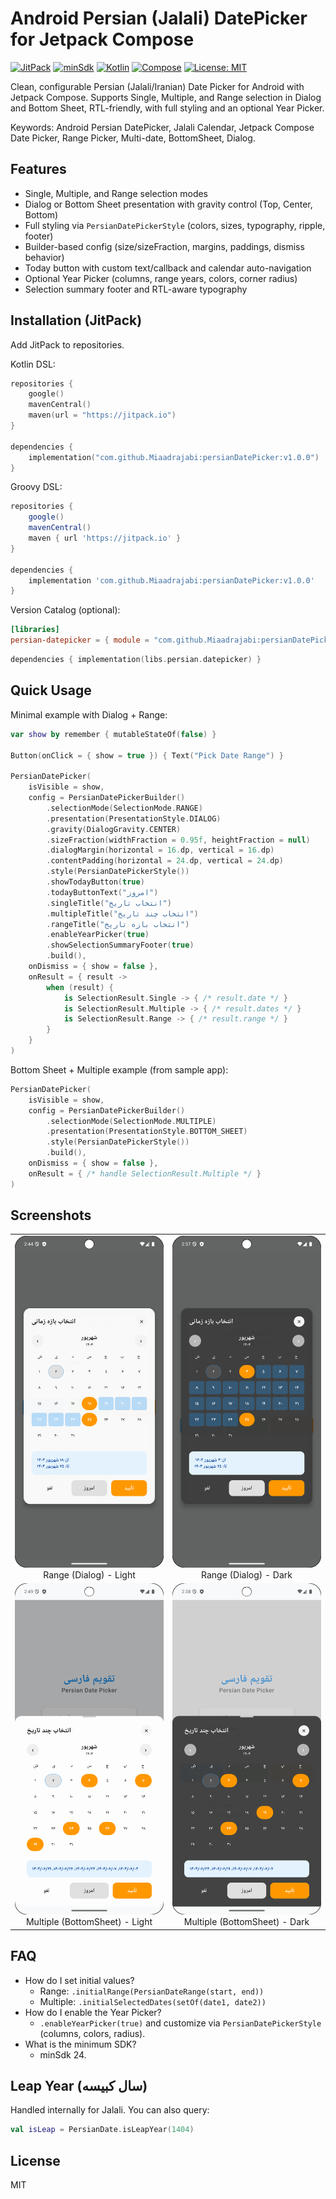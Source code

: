 # Android Persian (Jalali) DatePicker for Jetpack Compose

[![JitPack](https://jitpack.io/v/Miaadrajabi/persianDatePicker.svg)](https://jitpack.io/#Miaadrajabi/persianDatePicker) [![minSdk](https://img.shields.io/badge/minSdk-21-brightgreen.svg)](https://developer.android.com) [![Kotlin](https://img.shields.io/badge/Kotlin-2.0.0-7f52ff.svg)](https://kotlinlang.org) [![Compose](https://img.shields.io/badge/Jetpack%20Compose-Material3-blue.svg)](https://developer.android.com/jetpack/compose) [![License: MIT](https://img.shields.io/badge/License-MIT-yellow.svg)](LICENSE)

Clean, configurable Persian (Jalali/Iranian) Date Picker for Android with Jetpack Compose. Supports Single, Multiple, and Range selection in Dialog and Bottom Sheet, RTL-friendly, with full styling and an optional Year Picker.

Keywords: Android Persian DatePicker, Jalali Calendar, Jetpack Compose Date Picker, Range Picker, Multi-date, BottomSheet, Dialog.

## Features
- Single, Multiple, and Range selection modes
- Dialog or Bottom Sheet presentation with gravity control (Top, Center, Bottom)
- Full styling via `PersianDatePickerStyle` (colors, sizes, typography, ripple, footer)
- Builder-based config (size/sizeFraction, margins, paddings, dismiss behavior)
- Today button with custom text/callback and calendar auto-navigation
- Optional Year Picker (columns, range years, colors, corner radius)
- Selection summary footer and RTL-aware typography

## Installation (JitPack)

Add JitPack to repositories.

Kotlin DSL:
```kotlin
repositories {
    google()
    mavenCentral()
    maven(url = "https://jitpack.io")
}

dependencies {
    implementation("com.github.Miaadrajabi:persianDatePicker:v1.0.0")
}
```

Groovy DSL:
```groovy
repositories {
    google()
    mavenCentral()
    maven { url 'https://jitpack.io' }
}

dependencies {
    implementation 'com.github.Miaadrajabi:persianDatePicker:v1.0.0'
}
```

Version Catalog (optional):
```toml
[libraries]
persian-datepicker = { module = "com.github.Miaadrajabi:persianDatePicker", version = "v1.0.0" }
```
```kotlin
dependencies { implementation(libs.persian.datepicker) }
```

## Quick Usage
Minimal example with Dialog + Range:
```kotlin
var show by remember { mutableStateOf(false) }

Button(onClick = { show = true }) { Text("Pick Date Range") }

PersianDatePicker(
    isVisible = show,
    config = PersianDatePickerBuilder()
        .selectionMode(SelectionMode.RANGE)
        .presentation(PresentationStyle.DIALOG)
        .gravity(DialogGravity.CENTER)
        .sizeFraction(widthFraction = 0.95f, heightFraction = null)
        .dialogMargin(horizontal = 16.dp, vertical = 16.dp)
        .contentPadding(horizontal = 24.dp, vertical = 24.dp)
        .style(PersianDatePickerStyle())
        .showTodayButton(true)
        .todayButtonText("امروز")
        .singleTitle("انتخاب تاریخ")
        .multipleTitle("انتخاب چند تاریخ")
        .rangeTitle("انتخاب بازه تاریخ")
        .enableYearPicker(true)
        .showSelectionSummaryFooter(true)
        .build(),
    onDismiss = { show = false },
    onResult = { result ->
        when (result) {
            is SelectionResult.Single -> { /* result.date */ }
            is SelectionResult.Multiple -> { /* result.dates */ }
            is SelectionResult.Range -> { /* result.range */ }
        }
    }
)
```

Bottom Sheet + Multiple example (from sample app):
```kotlin
PersianDatePicker(
    isVisible = show,
    config = PersianDatePickerBuilder()
        .selectionMode(SelectionMode.MULTIPLE)
        .presentation(PresentationStyle.BOTTOM_SHEET)
        .style(PersianDatePickerStyle())
        .build(),
    onDismiss = { show = false },
    onResult = { /* handle SelectionResult.Multiple */ }
)
```

## Screenshots
<table>
  <tr>
    <td align="center">
      <img src="./rangepicker_light.png" alt="android persian datepicker dialog range light" width="360" />
      <br/>Range (Dialog) - Light
    </td>
    <td align="center">
      <img src="./rangepicker_dialog_dark.png" alt="android persian datepicker dialog range dark" width="360" />
      <br/>Range (Dialog) - Dark
    </td>
  </tr>
  <tr>
    <td align="center">
      <img src="./multi_select_light.png" alt="android persian datepicker bottomsheet multi light" width="360" />
      <br/>Multiple (BottomSheet) - Light
    </td>
    <td align="center">
      <img src="./mutlti_picker_dark.png" alt="android persian datepicker bottomsheet multi dark" width="360" />
      <br/>Multiple (BottomSheet) - Dark
    </td>
  </tr>
</table>

## FAQ
- How do I set initial values?
  - Range: `.initialRange(PersianDateRange(start, end))`
  - Multiple: `.initialSelectedDates(setOf(date1, date2))`
- How do I enable the Year Picker?
  - `.enableYearPicker(true)` and customize via `PersianDatePickerStyle` (columns, colors, radius).
- What is the minimum SDK?
  - minSdk 24.

## Leap Year (سال کبیسه)
Handled internally for Jalali. You can also query:
```kotlin
val isLeap = PersianDate.isLeapYear(1404)
```

## License
MIT
